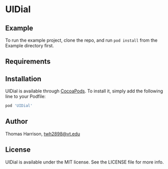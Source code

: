 # UIDial

## Example

To run the example project, clone the repo, and run `pod install` from the Example directory first.

## Requirements

## Installation

UIDial is available through [CocoaPods](https://cocoapods.org). To install
it, simply add the following line to your Podfile:

```ruby
pod 'UIDial'
```

## Author

Thomas Harrison, twh2898@vt.edu

## License

UIDial is available under the MIT license. See the LICENSE file for more info.

